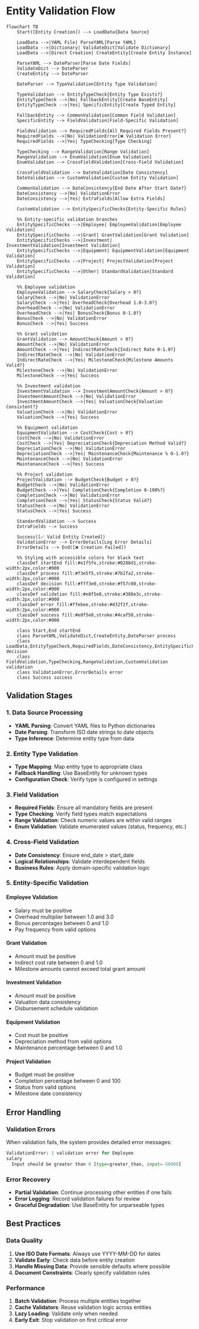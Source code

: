 # Entity Validation Flow

```mermaid
flowchart TB
    Start([Entity Creation]) --> LoadData{Data Source}
    
    LoadData -->|YAML File| ParseYAML[Parse YAML]
    LoadData -->|Dictionary| ValidateDict[Validate Dictionary]
    LoadData -->|Direct Creation| CreateEntity[Create Entity Instance]
    
    ParseYAML --> DateParser[Parse Date Fields]
    ValidateDict --> DateParser
    CreateEntity --> DateParser
    
    DateParser --> TypeValidation[Entity Type Validation]
    
    TypeValidation --> EntityTypeCheck{Entity Type Exists?}
    EntityTypeCheck -->|No| FallbackEntity[Create BaseEntity]
    EntityTypeCheck -->|Yes| SpecificEntity[Create Typed Entity]
    
    FallbackEntity --> CommonValidation[Common Field Validation]
    SpecificEntity --> FieldValidation[Field-Specific Validation]
    
    FieldValidation --> RequiredFields{All Required Fields Present?}
    RequiredFields -->|No| ValidationError[❌ Validation Error]
    RequiredFields -->|Yes| TypeChecking[Type Checking]
    
    TypeChecking --> RangeValidation[Range Validation]
    RangeValidation --> EnumValidation[Enum Validation]
    EnumValidation --> CrossFieldValidation[Cross-Field Validation]
    
    CrossFieldValidation --> DateValidation[Date Consistency]
    DateValidation --> CustomValidation[Custom Entity Validation]
    
    CommonValidation --> DateConsistency{End Date After Start Date?}
    DateConsistency -->|No| ValidationError
    DateConsistency -->|Yes| ExtraFields[Allow Extra Fields]
    
    CustomValidation --> EntitySpecificChecks{Entity-Specific Rules}
  
    %% Entity-specific validation branches
    EntitySpecificChecks -->|Employee| EmployeeValidation[Employee Validation]
    EntitySpecificChecks -->|Grant| GrantValidation[Grant Validation]
    EntitySpecificChecks -->|Investment| InvestmentValidation[Investment Validation]
    EntitySpecificChecks -->|Equipment| EquipmentValidation[Equipment Validation]
    EntitySpecificChecks -->|Project| ProjectValidation[Project Validation]
    EntitySpecificChecks -->|Other| StandardValidation[Standard Validation]
  
    %% Employee validation
    EmployeeValidation --> SalaryCheck{Salary > 0?}
    SalaryCheck -->|No| ValidationError
    SalaryCheck -->|Yes| OverheadCheck{Overhead 1.0-3.0?}
    OverheadCheck -->|No| ValidationError
    OverheadCheck -->|Yes| BonusCheck{Bonus 0-1.0?}
    BonusCheck -->|No| ValidationError
    BonusCheck -->|Yes| Success
  
    %% Grant validation
    GrantValidation --> AmountCheck{Amount > 0?}
    AmountCheck -->|No| ValidationError
    AmountCheck -->|Yes| IndirectRateCheck{Indirect Rate 0-1.0?}
    IndirectRateCheck -->|No| ValidationError
    IndirectRateCheck -->|Yes| MilestoneCheck{Milestone Amounts Valid?}
    MilestoneCheck -->|No| ValidationError
    MilestoneCheck -->|Yes| Success
  
    %% Investment validation
    InvestmentValidation --> InvestmentAmountCheck{Amount > 0?}
    InvestmentAmountCheck -->|No| ValidationError
    InvestmentAmountCheck -->|Yes| ValuationCheck{Valuation Consistent?}
    ValuationCheck -->|No| ValidationError
    ValuationCheck -->|Yes| Success
  
    %% Equipment validation
    EquipmentValidation --> CostCheck{Cost > 0?}
    CostCheck -->|No| ValidationError
    CostCheck -->|Yes| DepreciationCheck{Depreciation Method Valid?}
    DepreciationCheck -->|No| ValidationError
    DepreciationCheck -->|Yes| MaintenanceCheck{Maintenance % 0-1.0?}
    MaintenanceCheck -->|No| ValidationError
    MaintenanceCheck -->|Yes| Success
  
    %% Project validation
    ProjectValidation --> BudgetCheck{Budget > 0?}
    BudgetCheck -->|No| ValidationError
    BudgetCheck -->|Yes| CompletionCheck{Completion 0-100%?}
    CompletionCheck -->|No| ValidationError
    CompletionCheck -->|Yes| StatusCheck{Status Valid?}
    StatusCheck -->|No| ValidationError
    StatusCheck -->|Yes| Success
  
    StandardValidation --> Success
    ExtraFields --> Success
    
    Success([✅ Valid Entity Created])
    ValidationError --> ErrorDetails[Log Error Details]
    ErrorDetails --> End([❌ Creation Failed])

    %% Styling with accessible colors for black text
    classDef startEnd fill:#e1f5fe,stroke:#0288d1,stroke-width:2px,color:#000
    classDef process fill:#f3e5f5,stroke:#7b1fa2,stroke-width:2px,color:#000
    classDef decision fill:#fff3e0,stroke:#f57c00,stroke-width:2px,color:#000
    classDef validation fill:#e8f5e8,stroke:#388e3c,stroke-width:2px,color:#000
    classDef error fill:#ffebee,stroke:#d32f2f,stroke-width:2px,color:#000
    classDef success fill:#e8f5e8,stroke:#4caf50,stroke-width:2px,color:#000

    class Start,End startEnd
    class ParseYAML,ValidateDict,CreateEntity,DateParser process
    class LoadData,EntityTypeCheck,RequiredFields,DateConsistency,EntitySpecificChecks decision
    class FieldValidation,TypeChecking,RangeValidation,CustomValidation validation
    class ValidationError,ErrorDetails error
    class Success success
```

## Validation Stages

### 1. Data Source Processing
- **YAML Parsing**: Convert YAML files to Python dictionaries
- **Date Parsing**: Transform ISO date strings to date objects
- **Type Inference**: Determine entity type from data

### 2. Entity Type Validation
- **Type Mapping**: Map entity type to appropriate class
- **Fallback Handling**: Use BaseEntity for unknown types
- **Configuration Check**: Verify type is configured in settings

### 3. Field Validation
- **Required Fields**: Ensure all mandatory fields are present
- **Type Checking**: Verify field types match expectations
- **Range Validation**: Check numeric values are within valid ranges
- **Enum Validation**: Validate enumerated values (status, frequency, etc.)

### 4. Cross-Field Validation
- **Date Consistency**: Ensure end_date > start_date
- **Logical Relationships**: Validate interdependent fields
- **Business Rules**: Apply domain-specific validation logic

### 5. Entity-Specific Validation

#### Employee Validation
- Salary must be positive
- Overhead multiplier between 1.0 and 3.0
- Bonus percentages between 0 and 1.0
- Pay frequency from valid options

#### Grant Validation
- Amount must be positive
- Indirect cost rate between 0 and 1.0
- Milestone amounts cannot exceed total grant amount

#### Investment Validation
- Amount must be positive
- Valuation data consistency
- Disbursement schedule validation

#### Equipment Validation
- Cost must be positive
- Depreciation method from valid options
- Maintenance percentage between 0 and 1.0

#### Project Validation
- Budget must be positive
- Completion percentage between 0 and 100
- Status from valid options
- Milestone date consistency

## Error Handling

### Validation Errors
When validation fails, the system provides detailed error messages:

```python
ValidationError: 1 validation error for Employee
salary
  Input should be greater than 0 [type=greater_than, input=-50000]
```

### Error Recovery
- **Partial Validation**: Continue processing other entities if one fails
- **Error Logging**: Record validation failures for review
- **Graceful Degradation**: Use BaseEntity for unparseable types

## Best Practices

### Data Quality
1. **Use ISO Date Formats**: Always use YYYY-MM-DD for dates
2. **Validate Early**: Check data before entity creation
3. **Handle Missing Data**: Provide sensible defaults where possible
4. **Document Constraints**: Clearly specify validation rules

### Performance
1. **Batch Validation**: Process multiple entities together
2. **Cache Validators**: Reuse validation logic across entities
3. **Lazy Loading**: Validate only when needed
4. **Early Exit**: Stop validation on first critical error